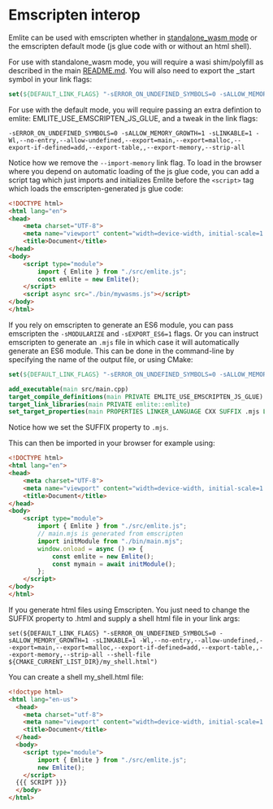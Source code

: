 # Emscripten interop

Emlite can be used with emscripten whether in [standalone_wasm mode](https://github.com/emscripten-core/emscripten/wiki/WebAssembly-Standalone) or the emscripten default mode (js glue code with or without an html shell).

For use with standalone_wasm mode, you will require a wasi shim/polyfill as described in the main [README.md](../README.md). You will also need to export the _start symbol in your link flags:
```cmake
set(${DEFAULT_LINK_FLAGS} "-sERROR_ON_UNDEFINED_SYMBOLS=0 -sALLOW_MEMORY_GROWTH=1 -sLINKABLE=1 -Wl,--no-entry,--allow-undefined,--export=main,--export=_start,--export=malloc,--export-if-defined=add,--export-table,,--export-memory,--strip-all")
```

For use with the default mode, you will require passing an extra defintion to emlite: EMLITE_USE_EMSCRIPTEN_JS_GLUE, and a tweak in the link flags:
```
-sERROR_ON_UNDEFINED_SYMBOLS=0 -sALLOW_MEMORY_GROWTH=1 -sLINKABLE=1 -Wl,--no-entry,--allow-undefined,--export=main,--export=malloc,--export-if-defined=add,--export-table,,--export-memory,--strip-all
```
Notice how we remove the `--import-memory` link flag. To load in the browser where you depend on automatic loading of the js glue code, you can add a script tag which just imports and initializes Emlite before the `<script>` tag which loads the emscripten-generated js glue code:
```html
<!DOCTYPE html>
<html lang="en">
<head>
    <meta charset="UTF-8">
    <meta name="viewport" content="width=device-width, initial-scale=1.0">
    <title>Document</title>
</head>
<body>
    <script type="module">
        import { Emlite } from "./src/emlite.js";
        const emlite = new Emlite();
    </script>
    <script async src="./bin/mywasms.js"></script>
</body>
</html>
```

If you rely on emscripten to generate an ES6 module, you can pass emscripten the `-sMODULARIZE` and `-sEXPORT_ES6=1` flags. Or you can instruct emscripten to generate an `.mjs` file in which case it will automatically generate an ES6 module. This can be done in the command-line by specifying the name of the output file, or using CMake:
```cmake
set(${DEFAULT_LINK_FLAGS} "-sERROR_ON_UNDEFINED_SYMBOLS=0 -sALLOW_MEMORY_GROWTH=1 -sLINKABLE=1 -Wl,--no-entry,--allow-undefined,--export=main,--export=_start,--export=malloc,--export-if-defined=add,--export-table,,--export-memory,--strip-all")

add_executable(main src/main.cpp)
target_compile_definitions(main PRIVATE EMLITE_USE_EMSCRIPTEN_JS_GLUE)
target_link_libraries(main PRIVATE emlite::emlite)
set_target_properties(main PROPERTIES LINKER_LANGUAGE CXX SUFFIX .mjs LINK_FLAGS ${DEFAULT_LINK_FLAGS})
```
Notice how we set the SUFFIX property to `.mjs`.

This can then be imported in your browser for example using:
```html
<!DOCTYPE html>
<html lang="en">
<head>
    <meta charset="UTF-8">
    <meta name="viewport" content="width=device-width, initial-scale=1.0">
    <title>Document</title>
</head>
<body>
    <script type="module">
        import { Emlite } from "./src/emlite.js";
        // main.mjs is generated from emscripten
        import initModule from "./bin/main.mjs";
        window.onload = async () => {
            const emlite = new Emlite();
            const mymain = await initModule();
        };
    </script>
</body>
</html>
```

If you generate html files using Emscripten. You just need to change the SUFFIX property to .html and supply a shell html file in your link args:
```
set(${DEFAULT_LINK_FLAGS} "-sERROR_ON_UNDEFINED_SYMBOLS=0 -sALLOW_MEMORY_GROWTH=1 -sLINKABLE=1 -Wl,--no-entry,--allow-undefined,--export=main,--export=malloc,--export-if-defined=add,--export-table,,--export-memory,--strip-all --shell-file ${CMAKE_CURRENT_LIST_DIR}/my_shell.html")
```

You can create a shell my_shell.html file:
```html
<!doctype html>
<html lang="en-us">
  <head>
    <meta charset="utf-8">
    <meta name="viewport" content="width=device-width, initial-scale=1.0">
    <title>Document</title>
  </head>
  <body>
    <script type="module">
        import { Emlite } from "./src/emlite.js";
        new Emlite();
    </script>
  {{{ SCRIPT }}}
  </body>
</html>
```